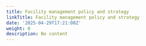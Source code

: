 ```yaml
---
title: Facility management policy and strategy
linkTitle: Facility management policy and strategy
date: '2025-04-29T17:21:00Z'
weight: 0
description: No content
---
```



